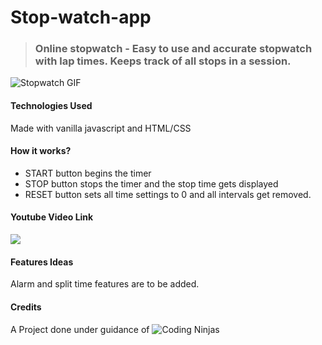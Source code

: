 # Stop-watch-app
> ### Online stopwatch -  Easy to use and accurate stopwatch with lap times. Keeps track of all stops in a session.
![Stopwatch GIF](https://media.giphy.com/media/jueWTklJNqsFu17f90/source.gif)

#### Technologies Used
Made with vanilla javascript and HTML/CSS
#### How it works?
- START button begins the timer
- STOP button stops the timer and the stop time gets displayed
- RESET button sets all time settings to 0 and all intervals get removed.
#### Youtube Video Link
<a href="https://youtu.be/3j6SHAluWpo"><img src="https://i.ytimg.com/vi/3j6SHAluWpo/hqdefault.jpg?sqp=-oaymwEXCNACELwBSFryq4qpAwkIARUAAIhCGAE=&rs=AOn4CLC8PUwNR57EvHyNWc6f8MERQSjOYg"></img></a> 
<br>
#### Features Ideas
Alarm and split time features are to be added.
#### Credits
A Project done under guidance of ![Coding Ninjas](https://www.codingninjas.com)
